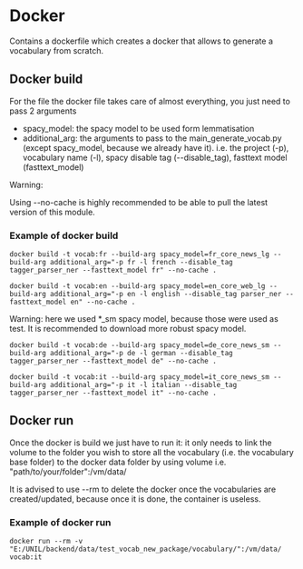 # Docker

Contains a dockerfile which creates a docker that allows to generate a vocabulary from scratch. 

## Docker build

For the file the docker file takes care of almost everything, you just need to pass 2 arguments

- spacy_model: the spacy model to be used form lemmatisation
- additional_arg: the arguments to pass to the main_generate_vocab.py (except spacy_model, because we already have it).
    i.e. the project (-p), vocabulary name (-l), spacy disable tag (--disable_tag), fasttext model (fasttext_model)

Warning:

Using --no-cache is highly recommended to be able to pull the latest version of this module.

### Example of docker build

```
docker build -t vocab:fr --build-arg spacy_model=fr_core_news_lg --build-arg additional_arg="-p fr -l french --disable_tag tagger_parser_ner --fasttext_model fr" --no-cache .
```

```
docker build -t vocab:en --build-arg spacy_model=en_core_web_lg --build-arg additional_arg="-p en -l english --disable_tag parser_ner --fasttext_model en" --no-cache .
```

Warning: here we used *_sm spacy model, because those were used as test. It is recommended to download more robust spacy model.

```
docker build -t vocab:de --build-arg spacy_model=de_core_news_sm --build-arg additional_arg="-p de -l german --disable_tag tagger_parser_ner --fasttext_model de" --no-cache .
```

```
docker build -t vocab:it --build-arg spacy_model=it_core_news_sm --build-arg additional_arg="-p it -l italian --disable_tag tagger_parser_ner --fasttext_model it" --no-cache .
```

## Docker run

Once the docker is build we just have to run it: it only needs to link the volume to the folder you wish to store all the vocabulary (i.e. the vocabulary base folder) to the docker data folder by using volume i.e. "path/to/your/folder":/vm/data/

It is advised to use --rm to delete the docker once the vocabularies are created/updated, because once it is done, the container is useless.

### Example of docker run

```
docker run --rm -v "E:/UNIL/backend/data/test_vocab_new_package/vocabulary/":/vm/data/ vocab:it
```
